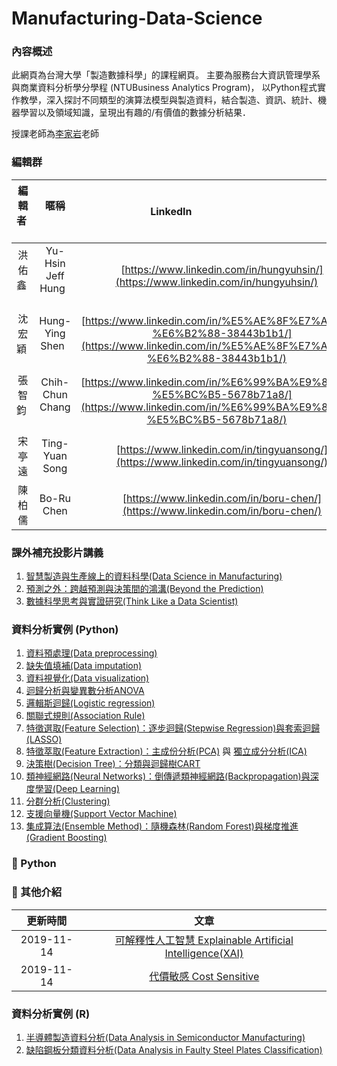# Manufacturing-Data-Science

### **內容概述**

此網頁為台灣大學「製造數據科學」的課程網頁。
主要為服務台大資訊管理學系與商業資料分析學分學程 (NTUBusiness Analytics Program)，
以Python程式實作教學，深入探討不同類型的演算法模型與製造資料，結合製造、資訊、統計、機器學習以及領域知識，呈現出有趣的/有價值的數據分析結果．

授課老師為[李家岩](http://polab.im.ntu.edu.tw/Bio.html)老師  

### **編輯群**    

| 編輯者       |    暱稱         |                      LinkedIn                                                            |
| :-----------:|:-----------:    |:---------------------------------------------------------------------------------------: |
| 洪佑鑫       | Yu-Hsin Jeff  Hung            | [https://www.linkedin.com/in/hungyuhsin/](https://www.linkedin.com/in/hungyuhsin/)     
| 沈宏穎       | Hung-Ying Shen            | [https://www.linkedin.com/in/%E5%AE%8F%E7%A9%8E-%E6%B2%88-38443b1b1/](https://www.linkedin.com/in/%E5%AE%8F%E7%A9%8E-%E6%B2%88-38443b1b1/)     
| 張智鈞       | Chih-Chun Chang            | [https://www.linkedin.com/in/%E6%99%BA%E9%88%9E-%E5%BC%B5-5678b71a8/](https://www.linkedin.com/in/%E6%99%BA%E9%88%9E-%E5%BC%B5-5678b71a8/)     
| 宋亭遠       | Ting-Yuan Song            | [https://www.linkedin.com/in/tingyuansong/](https://www.linkedin.com/in/tingyuansong/)     
| 陳柏儒       | Bo-Ru Chen            | [https://www.linkedin.com/in/boru-chen/](https://www.linkedin.com/in/boru-chen/)    

### **課外補充投影片講義** 

1. [智慧製造與生產線上的資料科學(Data Science in Manufacturing)](http://polab.im.ntu.edu.tw/Talk/Data_Science_in_Manufacturing.pdf)
2. [預測之外：跨越預測與決策間的鴻溝(Beyond the Prediction)](http://polab.im.ntu.edu.tw/Talk/20201114_Beyond%20the%20Prediction.pdf)
3. [數據科學思考與實證研究(Think Like a Data Scientist)](http://polab.im.ntu.edu.tw/Talk/20201113_Think%20Like%20a%20Data%20Scientist.pdf)

### **資料分析實例 (Python)**   

1. [資料預處理(Data preprocessing)](https://nbviewer.org/github/PO-LAB/Manufacturing-Data-Science/blob/master/MDS/01.%20Data%20Preprocessing/1.%20Data%20preprocessing.ipynb)
2. [缺失值填補(Data imputation)](https://nbviewer.org/github/PO-LAB/Manufacturing-Data-Science/blob/master/MDS/02.%20Data%20imputation/2.%20Data%20imputation.ipynb)
3. [資料視覺化(Data visualization)](https://nbviewer.jupyter.org/github/PO-LAB/Manufacturing-Data-Science/blob/master/MDS/03.%20Data%20visualization/3.%20Data%20visualization.ipynb)
4. [迴歸分析與變異數分析ANOVA](https://htmlpreview.github.io/?https://github.com/PO-LAB/Manufacturing-Data-Science/blob/master/MDS/04.%20Regression%20%26%20ANOVA/Regression%20%26%20ANOVA.html)
5. [邏輯斯迴歸(Logistic regression)](https://htmlpreview.github.io/?https://github.com/PO-LAB/Manufacturing-Data-Science/blob/master/MDS/05.%20Logistic%20Regression/logistic_regression.html)
6. [關聯式規則(Association Rule)](https://nbviewer.org/github/PO-LAB/Manufacturing-Data-Science/blob/master/MDS/06.%20Association%20Rule/Association%20Rule.ipynb)
7. [特徵選取(Feature Selection)：逐步迴歸(Stepwise Regression)與套索迴歸(LASSO)](https://htmlpreview.github.io/?https://github.com/PO-LAB/Manufacturing-Data-Science/blob/master/MDS/07.%20Feature%20Selection/Feature%20Selection.html)
8. [特徵萃取(Feature Extraction)：主成份分析(PCA)](https://htmlpreview.github.io/?https://github.com/PO-LAB/Manufacturing-Data-Science/blob/master/MDS/08.%20Feature%20Extraction/PCA.html) 與 [獨立成分分析(ICA)](https://htmlpreview.github.io/?https://github.com/PO-LAB/Manufacturing-Data-Science/blob/master/MDS/08.%20Feature%20Extraction/ICA.html)
10. [決策樹(Decision Tree)：分類與迴歸樹CART](https://htmlpreview.github.io/?https://github.com/PO-LAB/Manufacturing-Data-Science/blob/master/MDS/09.%20Decision%20Tree/Decision%20Tree.html)
11. [類神經網路(Neural Networks)：倒傳遞類神經網路(Backpropagation)與深度學習(Deep Learning)](https://htmlpreview.github.io/?https://github.com/PO-LAB/Manufacturing-Data-Science/blob/master/MDS/10.%20Neural%20Network/NN.html)
12. [分群分析(Clustering)](https://htmlpreview.github.io/?https://github.com/PO-LAB/Manufacturing-Data-Science/blob/master/MDS/11.%20Clustering/clustering.html)
13. [支援向量機(Support Vector Machine)](https://htmlpreview.github.io/?https://github.com/PO-LAB/Manufacturing-Data-Science/blob/master/MDS/12.%20Support%20Vector%20Machine/Support%20Vector%20Machine.html)
14. [集成算法(Ensemble Method)：隨機森林(Random Forest)與梯度推進(Gradient Boosting)](https://htmlpreview.github.io/?https://github.com/PO-LAB/Manufacturing-Data-Science/blob/master/MDS/13.%20Ensemble%20Learning/Ensemble%20Learning.html)



### **:pushpin: Python**
### **:triangular_flag_on_post: 其他介紹**
|  更新時間       |                      文章                                                                                                      |
| :-----------:  | :-----------------------------------------------------------------------------------------------------:                        |
|  2019-11-14     | [可解釋性人工智慧 Explainable Artificial Intelligence(XAI)](https://github.com/ITingHung/Explainable-Artificial-Intelligence-XAI-) |
|  2019-11-14     | [代價敏感 Cost Sensitive](https://github.com/wutsungyu/Cost-Sensitive)


### **資料分析實例 (R)** 

1. [半導體製造資料分析(Data Analysis in Semiconductor Manufacturing)](http://rpubs.com/jeff_datascience/Semiconductor_Manufacturing)
2. [缺陷鋼板分類資料分析(Data Analysis in Faulty Steel Plates Classification)](http://rpubs.com/james_datacatcher/svm)
